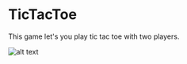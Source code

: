 # TicTacToe
This game let's you play tic tac toe with two players.

![alt text](https://raw.githubusercontent.com/sannedonker/TicTacToe/screenshot-TicTacToe.png)
